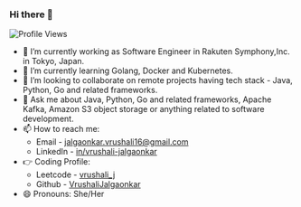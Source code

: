 ### Hi there 👋
![Profile Views](https://komarev.com/ghpvc/?username=your_username&color=blue)

- 🔭 I’m currently working as Software Engineer in Rakuten Symphony,Inc. in Tokyo, Japan.
- 🌱 I’m currently learning Golang, Docker and Kubernetes.
- 👯 I’m looking to collaborate on remote projects having tech stack - Java, Python, Go and related frameworks.
- 💬 Ask me about Java, Python, Go and related frameworks, Apache Kafka, Amazon S3 object storage or anything related to software development.
- 📫 How to reach me: 
	- Email - jalgaonkar.vrushali16@gmail.com
	- LinkedIn - [in/vrushali-jalgaonkar](https://www.linkedin.com/in/vrushali-jalgaonkar/)
- 👉 Coding Profile: 
	- Leetcode - [vrushali_j](https://leetcode.com/vrushali_j/)
	- Github - [VrushaliJalgaonkar](https://github.com/VrushaliJalgaonkar)
- 😄 Pronouns: She/Her
